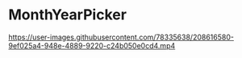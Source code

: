 # MonthYearPicker



https://user-images.githubusercontent.com/78335638/208616580-9ef025a4-948e-4889-9220-c24b050e0cd4.mp4

